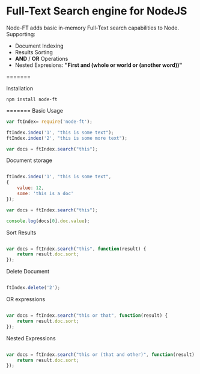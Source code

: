 Full-Text Search engine for NodeJS
=======

Node-FT adds basic in-memory Full-Text search capabilities to Node. Supporting:

- Document Indexing
- Results Sorting
- <strong>AND</strong> / <strong>OR</strong> Operations
- Nested Expresions: <strong>"First and (whole or world or (another word))"</strong>

=======

Installation

```
npm install node-ft
```

=======
Basic Usage

```javascript
var ftIndex= require('node-ft');

ftIndex.index('1', "this is some text");
ftIndex.index('2', "this is some more text");

var docs = ftIndex.search("this");
```

Document storage

```javascript

ftIndex.index('1', "this is some text", 
{ 
    value: 12,
    some: 'this is a doc' 
});

var docs = ftIndex.search("this");

console.log(docs[0].doc.value);

```

Sort Results

```javascript

var docs = ftIndex.search("this", function(result) {
    return result.doc.sort;
});
```

Delete Document

```javascript

ftIndex.delete('2');

```

OR expressions

```javascript

var docs = ftIndex.search("this or that", function(result) {
    return result.doc.sort;
});

```

Nested Expressions

```javascript

var docs = ftIndex.search("this or (that and other)", function(result) {
    return result.doc.sort;
});

```

